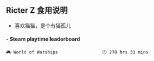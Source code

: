 ## Ricter Z 食用说明
- 喜欢猫猫，是个冇猫孤儿

<!-- steam-box start -->
#### - Steam playtime leaderboard
```text
🎮 World of Warships                 🕘 278 hrs 31 mins
```
<!-- Powered by https://github.com/YouEclipse/steam-box . -->
<!-- steam-box end -->
